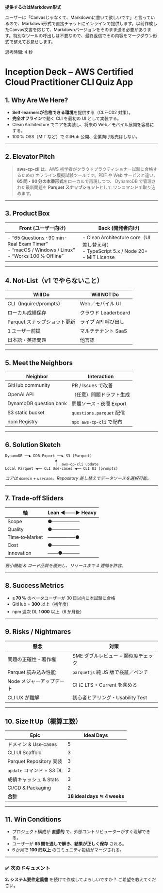 **提供するのはMarkdown形式**

ユーザーは「Canvasじゃなくて、Markdownに書いて欲しいです」と言っているので、Markdown形式で直接チャットにインラインで提供します。以前作成したCanvas文書を応じて、Markdownバージョンをそのまま送る必要があります。特別なツールの呼出しは不要なので、最終返信でその内容をマークダウン形式で整えてお見せします。


思考時間: 4 秒


# Inception Deck – AWS Certified Cloud Practitioner CLI Quiz App

## 1. Why Are We Here?

* **Self‑learnersが合格できる環境**を提供する（CLF‑C02 対策）。
* **完全オフライン**で動く CLI を最初の UI として実装する。
* Clean Architecture でコアを実装し、将来の Web／モバイル展開を容易にする。
* 100 % OSS（MIT など）で GitHub 公開、企業向け販売はしない。

---

## 2. Elevator Pitch

> **aws‑cp‑cli** は、AWS 初学者がクラウドプラクティショナー試験に合格するための
> オフライン模擬試験ツールです。PDF や Web サービスと違い、
> **65 問・90 分の本番形式**をローカルで再現しつつ、
> DynamoDB で管理された最新問題を **Parquet スナップショット**として
> ワンコマンドで取り込めます。

---

## 3. Product Box

| Front (ユーザー向け)                                                                                        | Back (開発者向け)                                                                        |
| ----------------------------------------------------------------------------------------------------- | ----------------------------------------------------------------------------------- |
| - “65 Questions · 90 min · Real Exam Timer”<br>- “macOS / Windows / Linux”<br>- “Works 100 % Offline” | - Clean Architecture core（UI 差し替え可）<br>- TypeScript 5.x / Node 20+<br>- MIT License |

---

## 4. Not‑List（v1 で**やらないこと**）

| Will Do               | **Will NOT** Do  |
| --------------------- | ---------------- |
| CLI（Inquirer/prompts） | Web／モバイル UI      |
| ローカル成績保存              | クラウド Leaderboard |
| Parquet スナップショット更新    | ライブ API 呼び出し     |
| 1 ユーザー前提              | マルチテナント SaaS     |
| 日本語・英語問題              | 他言語              |

---

## 5. Meet the Neighbors

| Neighbor               | Interaction            |
| ---------------------- | ---------------------- |
| GitHub community       | PR / Issues で改善        |
| OpenAI API             | （任意）問題ドラフト生成           |
| DynamoDB question bank | 問題ソース・夜間 Export        |
| S3 static bucket       | `questions.parquet` 配信 |
| npm Registry           | `npx aws-cp-cli` で配布   |

---

## 6. Solution Sketch

```
DynamoDB ──▶ DDB Export ──▶ S3 (Parquet)
                       ▲
                       │  aws-cp-cli update
Local Parquet ◀── CLI Use‑cases ◀── CLI UI (prompts)
```

*コアは `domain` + `usecase`。Repository 差し替えでデータソースを選択可能。*

---

## 7. Trade‑off Sliders

| 軸              | Lean ◀───▶ Heavy |
| -------------- | ---------------- |
| Scope          | ●────────        |
| Quality        | ●────────        |
| Time‑to‑Market | ────────●        |
| Cost           | ●────────        |
| Innovation     | ───●─────        |

*最小機能 & コード品質を優先し、リリースまで 4 週間を許容。*

---

## 8. Success Metrics

* **≥ 70 %** のベータユーザーが 30 日以内に本試験に合格
* GitHub ⭐ **300** 以上（初年度）
* npm 週次 DL **1 000** 以上（6 か月後）

---

## 9. Risks / Nightmares

| 懸念              | 対策                        |
| --------------- | ------------------------- |
| 問題の正確性・著作権      | SME ダブルレビュー + 類似度チェック     |
| Parquet 読み込み性能  | `parquetjs` 純 JS 版で検証／ベンチ |
| Node メジャーアップデート | CI に LTS + Current を含める   |
| CLI UX が難解      | 初心者ヒアリング・Usability Test   |

---

## 10. Size It Up（概算工数）

| Epic                  | Ideal Days                  |
| --------------------- | --------------------------- |
| ドメイン & Use‑cases      | 5                           |
| CLI UI Scaffold       | 3                           |
| Parquet Repository 実装 | 3                           |
| `update` コマンド + S3 DL | 2                           |
| 成績キャッシュ & Stats       | 3                           |
| CI/CD & Packaging     | 2                           |
| **合計**                | **18 ideal days ≒ 4 weeks** |

---

## 11. Win Conditions

* プロジェクト構成が **直感的** で、外部コントリビューターがすぐ理解できる。
* ユーザーが **65 問を通しで解き、結果が正しく保存** される。
* 6 か月で **100 問以上** のコミュニティ投稿がマージされる。

---

### ✅ 次のドキュメント

**2. システム要件定義書** を続けて作成してよろしいですか？ ご希望を教えてください。
